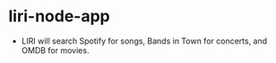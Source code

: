 # liri-node-app
 * LIRI will search Spotify for songs, Bands in Town for concerts, and OMDB for movies.
